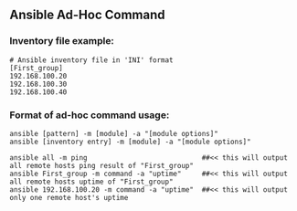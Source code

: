 ## Ansible Ad-Hoc Command

### Inventory file example:

	# Ansible inventory file in 'INI' format
	[First_group]
	192.168.100.20
 	192.168.100.30
 	192.168.100.40

### Format of ad-hoc command usage:
	ansible [pattern] -m [module] -a "[module options]"
 	ansible [inventory entry] -m [module] -a "[module options]"
  
	ansible all -m ping                            ##<< this will output all remote hosts ping result of "First_group"
 	ansible First_group -m command -a "uptime"     ##<< this will output all remote hosts uptime of "First_group"
  	ansible 192.168.100.20 -m command -a "uptime"  ##<< this will output only one remote host's uptime
  
